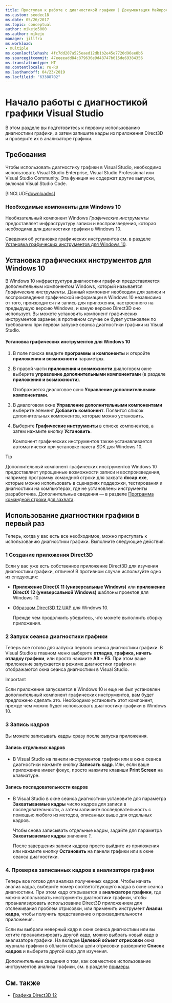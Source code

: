 ```yaml
---
title: Приступая к работе с диагностикой графики | Документация Майкрософт
ms.custom: seodec18
ms.date: 05/26/2017
ms.topic: conceptual
author: mikejo5000
ms.author: mikejo
manager: jillfra
ms.workload:
- multiple
ms.openlocfilehash: 4fc7dd207a525eaed12db1b2e45e7720d96ee8b6
ms.sourcegitcommit: 47eeeeadd84c879636e9d48747b615de69384356
ms.translationtype: HT
ms.contentlocale: ru-RU
ms.lasthandoff: 04/23/2019
ms.locfileid: "63388702"
---
```

# <a name="getting-started-with-visual-studio-graphics-diagnostics"></a>Начало работы с диагностикой графики Visual Studio
В этом разделе вы подготовитесь к первому использованию диагностики графики, а затем запишите кадры из приложения Direct3D и проверите их в анализаторе графики.

## <a name="requirements"></a>Требования
 Чтобы использовать диагностику графики в Visual Studio, необходимо использовать Visual Studio Enterprise, Visual Studio Professional или Visual Studio Community.  Эта функция не содержат другие выпуски, включая Visual Studio Code.

 [!INCLUDE[downloadvs](../includes/downloadvs_md.md)]

### <a name="windows-10-prerequisites"></a>Необходимые компоненты для Windows 10
 Необязательный компонент Windows *Графические инструменты* предоставляет инфраструктуру записи и воспроизведения, которая необходима для диагностики графики в Windows 10.

 Сведения об установке графических инструментов см. в разделе [Установка графических инструментов для Windows 10](#InstallGraphicsTools).

## <a name="InstallGraphicsTools"></a> Установка графических инструментов для Windows 10
 В Windows 10 инфраструктура диагностики графики предоставляется дополнительным компонентом Windows, который называется *Графические инструменты*. Данный компонент необходим для записи и воспроизведения графической информации в Windows 10 независимо от того, производится ли запись для приложения, настроенного на предыдущую версию Windows, и какую версию Direct3D оно использует. Вы можете установить компонент графических инструментов заранее; в противном случае он будет установлен по требованию при первом запуске сеанса диагностики графики из Visual Studio.

#### <a name="to-install-graphics-tools-for-windows-10"></a>Установка графических инструментов для Windows 10

1. В поле поиска введите **программы и компоненты** и откройте **приложения и возможности** параметры.

2. В правой части **приложения и возможности** диалоговом окне выберите **управление дополнительными компонентами** (в разделе **приложения и возможности**).

   Отображается диалоговое окно **Управление дополнительными компонентами**.

3. В диалоговом окне **Управление дополнительными компонентами** выберите элемент **Добавить компонент**. Появится список дополнительных компонентов, которые можно установить.

4. Выберите **Графические инструменты** в списке компонентов, а затем нажмите кнопку **Установить**.

   Компонент графических инструментов также устанавливается автоматически при установке пакета SDK для Windows 10.

> [!TIP]
> Дополнительный компонент графических инструментов Windows 10 предоставляет упрощенные возможности записи и воспроизведения, например программу командной строки для захвата **dxcap.exe**, которые можно использовать в сценариях поддержки, тестирования и диагностики на компьютерах, где не установлены инструменты разработчика. Дополнительные сведения — в разделе [Программа командной строки для захвата](command-line-capture-tool.md).

## <a name="using-graphics-diagnostics-for-the-first-time"></a>Использование диагностики графики в первый раз
 Теперь, когда у вас есть все необходимое, можно приступать к использованию диагностики графики. Выполните следующие действия.

### <a name="1---create-a-direct3d-app"></a>1 Создание приложения Direct3D
 Если у вас уже есть собственное приложение Direct3D для изучения диагностики графики, отлично! В противном случае используйте одно из следующих:

- **Приложение DirectX 11 (универсальные Windows)** или **приложение DirectX 12 (универсальной Windows)** шаблоны проектов для Windows 10.
- [Образцом Direct3D 12 UAP](https://code.msdn.microsoft.com/Direct3D-12-UAP-Sample-ecb1779f) для Windows 10.

  Прежде чем продолжить убедитесь, что можете выполнить сборку приложения.

### <a name="2---start-a-graphics-diagnostics-session"></a>2 Запуск сеанса диагностики графики
 Теперь все готово для запуска первого сеанса диагностики графики. В Visual Studio в главном меню выберите **отладка, графика, начать отладку графики**, или просто нажмите **Alt + F5**. При этом ваше приложение запускается в режиме диагностики графики и отображаются окна сеанса диагностики в Visual Studio.

> [!IMPORTANT]
> Если приложение запускается в Windows 10 и еще не был установлен дополнительный компонент графических инструментов, вам будет предложено сделать это. Необходимо установить этот компонент, прежде чем можно будет использовать диагностику графики в Windows 10.

### <a name="3---capture-frames"></a>3 Запись кадров
 Вы можете записывать кадры сразу после запуска приложения.

#### <a name="to-capture-single-frames"></a>Запись отдельных кадров

- В Visual Studio на панели инструментов графики или в окне сеанса диагностики нажмите кнопку **Записать кадр**. Или, если ваше приложение имеет фокус, просто нажмите клавиши **Print Screen** на клавиатуре.

#### <a name="to-capture-a-sequence-of-frames"></a>Запись последовательности кадров

- В Visual Studio в окне сеанса диагностики установите для параметра **Захватываемые кадры** число кадров для записи в последовательности, а затем запишите последовательность с помощью любого из методов, описанных выше для отдельных кадров.

   Чтобы снова записывать отдельные кадры, задайте для параметра **Захватываемые кадры** значение *1*.

  После завершения записи кадров просто выйдите из приложения или нажмите кнопку **Остановить** на панели графики или в окне сеанса диагностики.

### <a name="4---examine-captured-frames-in-the-graphics-analyzer"></a>4. Проверка записанных кадров в анализаторе графики
 Теперь все готово для анализа полученных кадров. Чтобы начать анализ кадра, выберите номер соответствующего кадра в окне сеанса диагностики. При этом кадр открывается в **анализаторе графики**, где можно использовать инструменты диагностики графики, чтобы проанализировать использование Direct3D приложением для отслеживания проблем отрисовки, или применить инструмент **Анализ кадра**, чтобы получить представление о производительности приложения.

 Если вы выбрали неверный кадр в окне сеанса диагностики или вы хотите проанализировать другой кадр, можно выбрать новый кадр в анализаторе графики. На вкладке **Целевой объект отрисовки** окна журнала графики в области образа цели отрисовки разверните **Список кадров** и выберите другой кадр для изучения.

 Дополнительные сведения о том, как совместное использование инструментов анализа графики, см. в разделе [примеры](graphics-diagnostics-examples.md).

## <a name="see-also"></a>См. также
- [Графика Direct3D 12](/windows/desktop/direct3d12/direct3d-12-graphics)